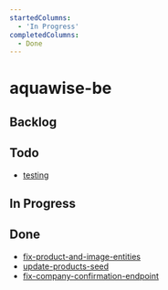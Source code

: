 ```yaml
---
startedColumns:
  - 'In Progress'
completedColumns:
  - Done
---
```


# aquawise-be

## Backlog

## Todo

- [testing](tasks/testing.md)

## In Progress

## Done

- [fix-product-and-image-entities](tasks/fix-product-and-image-entities.md)
- [update-products-seed](tasks/update-products-seed.md)
- [fix-company-confirmation-endpoint](tasks/fix-company-confirmation-endpoint.md)
